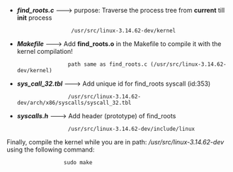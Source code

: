 * **_find_roots.c_**  ---> purpose: Traverse the process tree from **current** till **init** process

                       /usr/src/linux-3.14.62-dev/kernel

* **_Makefile_**     ---> Add **find_roots.o** in the Makefile to compile it with the kernel compilation!

                      path same as find_roots.c (/usr/src/linux-3.14.62-dev/kernel)

* **_sys_call_32.tbl_** ---> Add unique id for find_roots syscall (id:353)

                      /usr/src/linux-3.14.62-dev/arch/x86/syscalls/syscall_32.tbl

* **_syscalls.h_**    ---> Add header (prototype) of find_roots

                      /usr/src/linux-3.14.62-dev/include/linux


Finally, compile the kernel while you are in path: _/usr/src/linux-3.14.62-dev_
using the following command:

                      sudo make

